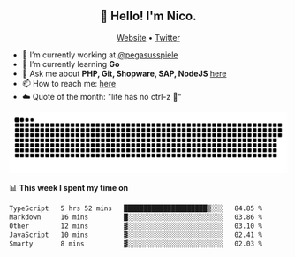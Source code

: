 <h2 align="center">👋 Hello! I'm Nico.</h2>
<p align="center">
  <a href="https://gruselhaus.com">Website</a> •
  <a href="https://twitter.com/NicoFinkernagel">Twitter</a>
</p>


- 🔭 I’m currently working at [@pegasusspiele](https://pegasus.de/en)
- 🌱 I’m currently learning **Go**
- 💬 Ask me about **PHP, Git, Shopware, SAP, NodeJS** [here](https://github.com/gruselhaus/gruselhaus/issues)
- 📫 How to reach me: [here](https://github.com/gruselhaus/gruselhaus/issues)
- ☁️ Quote of the month: "life has no ctrl-z 🌴"

![snake gif](https://github.com/gruselhaus/gruselhaus/blob/output/github-contribution-grid-snake.svg)

📊 **This week I spent my time on**
<!--START_SECTION:waka-->
```text
TypeScript   5 hrs 52 mins   █████████████████████▒░░░   84.85 % 
Markdown     16 mins         █░░░░░░░░░░░░░░░░░░░░░░░░   03.86 % 
Other        12 mins         ▓░░░░░░░░░░░░░░░░░░░░░░░░   03.10 % 
JavaScript   10 mins         ▓░░░░░░░░░░░░░░░░░░░░░░░░   02.41 % 
Smarty       8 mins          ▓░░░░░░░░░░░░░░░░░░░░░░░░   02.03 % 
```
<!--END_SECTION:waka-->
